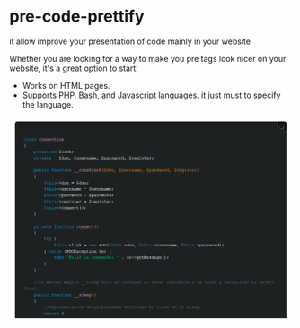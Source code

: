 # pre-code-prettify
 it allow improve your presentation of code mainly in your website 

Whether you are looking for a way to make you pre tags look nicer on your website, it's a great option to start!

* Works on HTML pages.
* Supports PHP, Bash, and Javascript languages. it just must to specify the language.

![Screenshot Code Pretty](https://github.com/robinfullstack/pre-code-prettify/blob/e29908ab2179638ad083b6726f86ddf01266b908/img/pretty-code.png)
